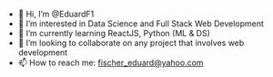 - 👋 Hi, I’m @EduardF1
- 👀 I’m interested in Data Science and Full Stack Web Development
- 🌱 I’m currently learning ReactJS, Python (ML & DS)
- 💞️ I’m looking to collaborate on any project that involves web development 
- 📫 How to reach me: fischer_eduard@yahoo.com
